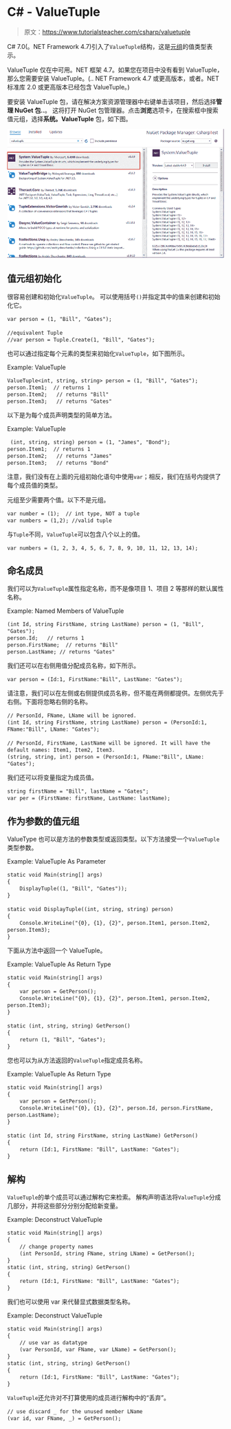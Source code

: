 # C# - ValueTuple

> 原文：<https://www.tutorialsteacher.com/csharp/valuetuple>

C# 7.0(。NET Framework 4.7)引入了`ValueTuple`结构，这是[元组](/csharp/csharp-tuple)的值类型表示。

ValueTuple 仅在中可用。NET 框架 4.7。如果您在项目中没有看到 ValueTuple，那么您需要安装 ValueTuple。(.. NET Framework 4.7 或更高版本，或者。NET 标准库 2.0 或更高版本已经包含 ValueTuple。)

要安装 ValueTuple 包，请在解决方案资源管理器中右键单击该项目，然后选择**管理 NuGet 包..**。 这将打开 NuGet 包管理器。点击**浏览**选项卡，在搜索框中搜索值元组，选择**系统。ValueTuple** 包，如下图。

[![Use ValueTuple in C#](img/2a63a5e6617cae36441b669dc130fc09.png "C# ValueTuple Installation")](../../Content/images/csharp/install-valuetuple.png) 

## 值元组初始化

很容易创建和初始化`ValueTuple`。 可以使用括号`()`并指定其中的值来创建和初始化它。

```
var person = (1, "Bill", "Gates");

//equivalent Tuple
//var person = Tuple.Create(1, "Bill", "Gates"); 
```

也可以通过指定每个元素的类型来初始化`ValueTuple`，如下图所示。

Example: ValueTuple 

```
ValueTuple<int, string, string> person = (1, "Bill", "Gates");
person.Item1;  // returns 1
person.Item2;   // returns "Bill"
person.Item3;   // returns "Gates" 
```

以下是为每个成员声明类型的简单方法。

Example: ValueTuple 

```
 (int, string, string) person = (1, "James", "Bond");
person.Item1;  // returns 1
person.Item2;   // returns "James"
person.Item3;   // returns "Bond" 
```

注意，我们没有在上面的元组初始化语句中使用`var`；相反，我们在括号内提供了每个成员值的类型。

元组至少需要两个值。以下不是元组。

```
var number = (1);  // int type, NOT a tuple
var numbers = (1,2); //valid tuple 
```

与`Tuple`不同，`ValueTuple`可以包含八个以上的值。

```
var numbers = (1, 2, 3, 4, 5, 6, 7, 8, 9, 10, 11, 12, 13, 14); 
```

## 命名成员

我们可以为`ValueTuple`属性指定名称，而不是像项目 1、项目 2 等那样的默认属性名称。

Example: Named Members of ValueTuple 

```
(int Id, string FirstName, string LastName) person = (1, "Bill", "Gates");
person.Id;   // returns 1
person.FirstName;  // returns "Bill"
person.LastName; // returns "Gates" 
```

我们还可以在右侧用值分配成员名称，如下所示。

```
var person = (Id:1, FirstName:"Bill", LastName: "Gates"); 
```

请注意，我们可以在左侧或右侧提供成员名称，但不能在两侧都提供。左侧优先于右侧。下面将忽略右侧的名称。

```
// PersonId, FName, LName will be ignored.
(int Id, string FirstName, string LastName) person = (PersonId:1, FName:"Bill", LName: "Gates");

// PersonId, FirstName, LastName will be ignored. It will have the default names: Item1, Item2, Item3.
(string, string, int) person = (PersonId:1, FName:"Bill", LName: "Gates"); 
```

我们还可以将变量指定为成员值。

```
string firstName = "Bill", lastName = "Gates";
var per = (FirstName: firstName, LastName: lastName); 
```

## 作为参数的值元组

ValueType 也可以是方法的参数类型或返回类型。以下方法接受一个`ValueTuple`类型参数。

Example: ValueTuple As Parameter 

```
static void Main(string[] args)
{
    DisplayTuple((1, "Bill", "Gates"));
}

static void DisplayTuple((int, string, string) person)
{
    Console.WriteLine("{0}, {1}, {2}", person.Item1, person.Item2, person.Item3);
} 
```

下面从方法中返回一个 ValueTuple。

Example: ValueTuple As Return Type 

```
static void Main(string[] args)
{
    var person = GetPerson();
    Console.WriteLine("{0}, {1}, {2}", person.Item1, person.Item2, person.Item3);
}

static (int, string, string) GetPerson() 
{
    return (1, "Bill", "Gates");
} 
```

您也可以为从方法返回的`ValueTuple`指定成员名称。

Example: ValueTuple As Return Type 

```
static void Main(string[] args)
{
    var person = GetPerson();
    Console.WriteLine("{0}, {1}, {2}", person.Id, person.FirstName, person.LastName);
}

static (int Id, string FirstName, string LastName) GetPerson() 
{
    return (Id:1, FirstName: "Bill", LastName: "Gates");
} 
```

## 解构

`ValueTuple`的单个成员可以通过解构它来检索。 解构声明语法将`ValueTuple`分成几部分，并将这些部分分别分配给新变量。

Example: Deconstruct ValueTuple 

```
static void Main(string[] args)
{
    // change property names
    (int PersonId, string FName, string LName) = GetPerson();
}
static (int, string, string) GetPerson() 
{
    return (Id:1, FirstName: "Bill", LastName: "Gates");
} 
```

我们也可以使用 var 来代替显式数据类型名称。

Example: Deconstruct ValueTuple 

```
static void Main(string[] args)
{
    // use var as datatype
    (var PersonId, var FName, var LName) = GetPerson();
}
static (int, string, string) GetPerson() 
{
    return (Id:1, FirstName: "Bill", LastName: "Gates");
} 
```

`ValueTuple`还允许对不打算使用的成员进行解构中的“丢弃”。

```
// use discard _ for the unused member LName
(var id, var FName, _) = GetPerson(); 
```


